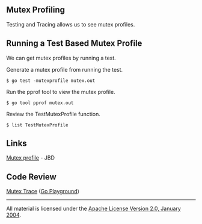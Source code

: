 ## Mutex Profiling

Testing and Tracing allows us to see mutex profiles.

## Running a Test Based Mutex Profile

We can get mutex profiles by running a test.

Generate a mutex profile from running the test.

	$ go test -mutexprofile mutex.out

Run the pprof tool to view the mutex profile.

	$ go tool pprof mutex.out

Review the TestMutexProfile function.

	$ list TestMutexProfile

## Links

[Mutex profile](https://rakyll.org/mutexprofile) - JBD   

## Code Review

[Mutex Trace](mutex_test.go) ([Go Playground](https://play.golang.org/p/EW34Ml5ZMWs)) 
___
All material is licensed under the [Apache License Version 2.0, January 2004](http://www.apache.org/licenses/LICENSE-2.0).
